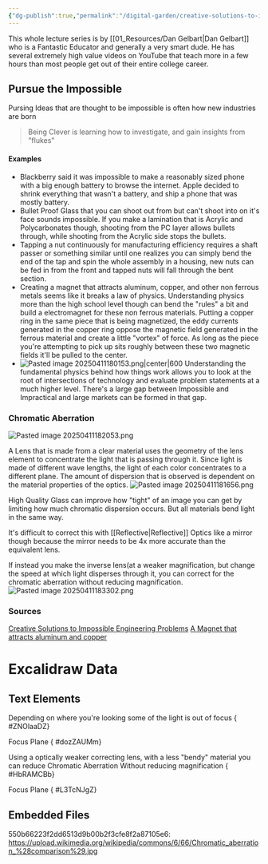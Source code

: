 ```yaml
---
{"dg-publish":true,"permalink":"/digital-garden/creative-solutions-to-impossible-engineering-problems/","noteIcon":"1","created":"2024-09-25T20:44:17.142-04:00","updated":"2025-04-11T18:34:55.322-04:00"}
---
```


This whole lecture series is by [[01_Resources/Dan Gelbart\|Dan Gelbart]] who is a Fantastic Educator and generally a very smart dude.  He has several extremely high value videos on YouTube that teach more in a few hours than most people get out of their entire college career. 
## Pursue the Impossible
Pursing Ideas that are thought to be impossible is often how new industries are born

> Being Clever is learning how to investigate, and gain insights from "flukes"
#### Examples 
- Blackberry said it was impossible to make a reasonably sized phone with a big enough battery to browse the internet. Apple decided to shrink everything that wasn't a battery, and ship a phone that was mostly battery.  
- Bullet Proof Glass that you can shoot out from but can't shoot into on it's face sounds impossible.  If you make a lamination that is Acrylic and Polycarbonates though, shooting from the PC layer allows bullets through, while shooting from the Acrylic side stops the bullets.  
- Tapping a nut continuously for manufacturing efficiency requires a shaft passer or something similar until one realizes you can simply bend the end of the tap and spin the whole assembly in a housing, new nuts can be fed in from the front and tapped nuts will fall through the bent section. 
- Creating a magnet that attracts aluminum, copper, and other non ferrous metals seems like it breaks a law of physics. Understanding physics more than the high school level though can bend the "rules" a bit and build a electromagnet for these non ferrous materials.  Putting a copper ring in the same piece that is being magnetized, the eddy currents generated in the copper ring oppose the magnetic field generated in the ferrous material and create a little "vortex" of force.  As long as the piece you're attempting to pick up sits roughly between these two magnetic fields it'll be pulled to the center. 
- ![Pasted image 20250411180153.png|center|600](/img/user/Images/Pasted%20image%2020250411180153.png)
 Understanding the fundamental physics behind how things work allows you to look at the root of intersections of technology and evaluate problem statements at a much higher level. There's a large gap between Impossible and Impractical and large markets can be formed in that gap. 

### Chromatic Aberration
![Pasted image 20250411182053.png](/img/user/Images/Pasted%20image%2020250411182053.png)

A Lens that is made from a clear material uses the geometry of the lens element to concentrate the light that is passing through it. Since light is made of different wave lengths, the light of each color concentrates to a different plane. The amount of dispersion that is observed is dependent on the material properties of the optics. 
![Pasted image 20250411181656.png](/img/user/Images/Pasted%20image%2020250411181656.png)

High Quality Glass can improve how "tight" of an image you can get by limiting how much chromatic dispersion occurs. But all materials bend light in the same way.  

It's difficult to correct this with [[Reflective\|Reflective]] Optics like a mirror though because the mirror needs to be 4x more accurate than the equivalent lens. 

If instead you make the inverse lens(at a weaker magnification, but change the speed at which light disperses through it, you can correct for the chromatic aberration without reducing magnification.
![Pasted image 20250411183302.png](/img/user/Images/Pasted%20image%2020250411183302.png)

### Sources
[Creative Solutions to Impossible Engineering Problems](https://youtu.be/7ZeBWJLRXqM?si=Rkehx9SWEU24aTmC)
[A Magnet that attracts aluminum and copper](https://youtu.be/Sm7sub2IpyE?si=c803PFWRR2HuSF03)

 
# Excalidraw Data

## Text Elements
Depending on where you're looking 
some of the light is out of focus
{ #ZNOlaaDZ}


Focus Plane
{ #dozZAUMm}


Using a optically weaker correcting
lens, with a less "bendy" material
you can reduce Chromatic Aberration
Without reducing magnification
{ #HbRAMCBb}


Focus Plane
{ #L3TcNJgZ}


## Embedded Files
550b66223f2dd6513d9b00b2f3cfe8f2a87105e6: https://upload.wikimedia.org/wikipedia/commons/6/66/Chromatic_aberration_%28comparison%29.jpg

